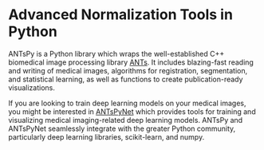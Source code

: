 # Advanced Normalization Tools in Python

ANTsPy is a Python library which wraps the well-established C++ biomedical image processing library [ANTs](https://github.com/ANTsX/ANTs). It includes blazing-fast reading and writing of medical images, algorithms for registration, segmentation, and statistical learning, as well as functions to create publication-ready visualizations.

If you are looking to train deep learning models on your medical images, you might be interested in [ANTsPyNet](https://github.com/ANTsX/ANTsPy) which provides tools for training and visualizing medical imaging-related deep learning models. ANTsPy and ANTsPyNet seamlessly integrate with the greater Python community, particularly deep learning libraries, scikit-learn, and numpy.
